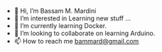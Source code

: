 - 👋 Hi, I’m Bassam M. Mardini
- 👀 I’m interested in Learning new stuff ...
- 🌱 I’m currently learning Docker.
- 💞️ I’m looking to collaborate on learning Arduino.
- 📫 How to reach me bammard@gmail.com

<!---
bammard/bammard is a ✨ special ✨ repository because its `README.md` (this file) appears on your GitHub profile.
You can click the Preview link to take a look at your changes.
--->
